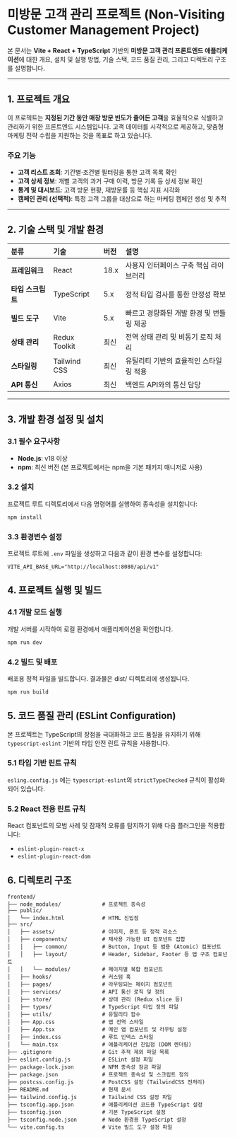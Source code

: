 # 미방문 고객 관리 프로젝트 (Non-Visiting Customer Management Project)

본 문서는 **Vite + React + TypeScript** 기반의 **미방문 고객 관리 프론트엔드 애플리케이션**에 대한 개요, 설치 및 실행 방법, 기술 스택, 코드 품질 관리, 그리고 디렉토리 구조를 설명합니다.

---

## 1. 프로젝트 개요

이 프로젝트는 **지정된 기간 동안 매장 방문 빈도가 줄어든 고객**을 효율적으로 식별하고 관리하기 위한 프론트엔드 시스템입니다. 고객 데이터를 시각적으로 제공하고, 맞춤형 마케팅 전략 수립을 지원하는 것을 목표로 하고 있습니다.

### 주요 기능

- **고객 리스트 조회**: 기간별·조건별 필터링을 통한 고객 목록 확인
- **고객 상세 정보**: 개별 고객의 과거 구매 이력, 방문 기록 등 상세 정보 확인
- **통계 및 대시보드**: 고객 방문 현황, 재방문률 등 핵심 지표 시각화
- **캠페인 관리 (선택적)**: 특정 고객 그룹을 대상으로 하는 마케팅 캠페인 생성 및 추적

---

## 2. 기술 스택 및 개발 환경

| 분류              | 기술          | 버전 | 설명                                     |
| :---------------- | :------------ | :--- | :--------------------------------------- |
| **프레임워크**    | React         | 18.x | 사용자 인터페이스 구축 핵심 라이브러리   |
| **타입 스크립트** | TypeScript    | 5.x  | 정적 타입 검사를 통한 안정성 확보        |
| **빌드 도구**     | Vite          | 5.x  | 빠르고 경량화된 개발 환경 및 번들링 제공 |
| **상태 관리**     | Redux Toolkit | 최신 | 전역 상태 관리 및 비동기 로직 처리       |
| **스타일링**      | Tailwind CSS  | 최신 | 유틸리티 기반의 효율적인 스타일링 적용   |
| **API 통신**      | Axios         | 최신 | 백엔드 API와의 통신 담당                 |

---

## 3. 개발 환경 설정 및 설치

### 3.1 필수 요구사항

- **Node.js**: v18 이상
- **npm**: 최신 버전 (본 프로젝트에서는 npm을 기본 패키지 매니저로 사용)

### 3.2 설치

프로젝트 루트 디렉토리에서 다음 명령어를 실행하여 종속성을 설치합니다:

```bash
npm install
```

### 3.3 환경변수 설정

프로젝트 루트에 `.env` 파일을 생성하고 다음과 같이 환경 변수를 설정합니다:

```env
VITE_API_BASE_URL="http://localhost:8080/api/v1"
```

## 4. 프로젝트 실행 및 빌드

### 4.1 개발 모드 실행

개발 서버를 시작하여 로컬 환경에서 애플리케이션을 확인합니다.

```bash
npm run dev
```

### 4.2 빌드 및 배포

배포용 정적 파일을 빌드합니다. 결과물은 dist/ 디렉토리에 생성됩니다.

```bash
npm run build
```

## 5. 코드 품질 관리 (ESLint Configuration)

본 프로젝트는 TypeScript의 장점을 극대화하고 코드 품질을 유지하기 위해 `typescript-eslint` 기반의 타입 안전 린트 규칙을 사용합니다.

### 5.1 타입 기반 린트 규칙

`esling.config.js` 에는 `typescript-eslint`의 `strictTypeChecked` 규칙이 활성화되어 있습니다.

### 5.2 React 전용 린트 규칙

React 컴포넌트의 모범 사례 및 잠재적 오류를 탐지하기 위해 다음 플러그인을 적용합니다:

- `eslint-plugin-react-x`
- `eslint-plugin-react-dom`

## 6. 디렉토리 구조

```
frontend/
├── node_modules/             # 프로젝트 종속성
├── public/
│   └── index.html            # HTML 진입점
├── src/
│   ├── assets/               # 이미지, 폰트 등 정적 리소스
│   ├── components/           # 재사용 가능한 UI 컴포넌트 집합
│   │   ├── common/           # Button, Input 등 범용 (Atomic) 컴포넌트
│   │   ├── layout/           # Header, Sidebar, Footer 등 앱 구조 컴포넌트
│   │   └── modules/          # 페이지별 복합 컴포넌트
│   ├── hooks/                # 커스텀 훅
│   ├── pages/                # 라우팅되는 페이지 컴포넌트
│   ├── services/             # API 통신 로직 및 정의
│   ├── store/                # 상태 관리 (Redux slice 등)
│   ├── types/                # TypeScript 타입 정의 파일
│   ├── utils/                # 유틸리티 함수
│   ├── App.css               # 앱 전역 스타일
│   ├── App.tsx               # 메인 앱 컴포넌트 및 라우팅 설정
│   ├── index.css             # 루트 인덱스 스타일
│   └── main.tsx              # 애플리케이션 진입점 (DOM 렌더링)
├── .gitignore                # Git 추적 제외 파일 목록
├── eslint.config.js          # ESLint 설정 파일
├── package-lock.json         # NPM 종속성 잠금 파일
├── package.json              # 프로젝트 종속성 및 스크립트 정의
├── postcss.config.js         # PostCSS 설정 (TailwindCSS 전처리)
├── README.md                 # 현재 문서
├── tailwind.config.js        # Tailwind CSS 설정 파일
├── tsconfig.app.json         # 애플리케이션 코드용 TypeScript 설정
├── tsconfig.json             # 기본 TypeScript 설정
├── tsconfig.node.json        # Node 환경용 TypeScript 설정
└── vite.config.ts            # Vite 빌드 도구 설정 파일
```
